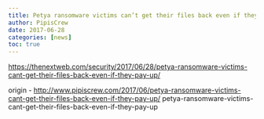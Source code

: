 ```yaml
---
title: Petya ransomware victims can’t get their files back even if they pay up
author: PipisCrew
date: 2017-06-28
categories: [news]
toc: true
---
```


https://thenextweb.com/security/2017/06/28/petya-ransomware-victims-cant-get-their-files-back-even-if-they-pay-up/

origin - http://www.pipiscrew.com/2017/06/petya-ransomware-victims-cant-get-their-files-back-even-if-they-pay-up/ petya-ransomware-victims-cant-get-their-files-back-even-if-they-pay-up